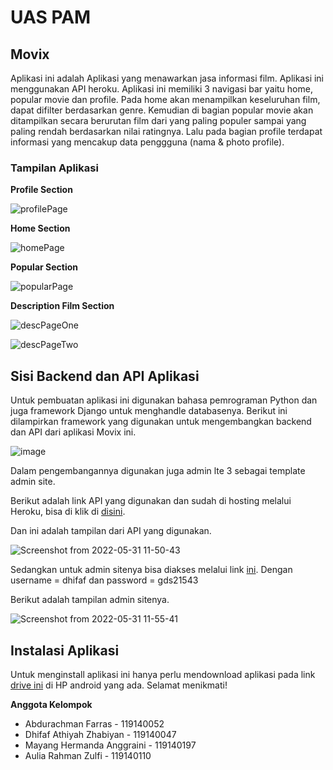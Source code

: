 # UAS PAM
## Movix

Aplikasi ini adalah Aplikasi yang menawarkan jasa informasi film. Aplikasi ini menggunakan API heroku.
Aplikasi ini memiliki 3 navigasi bar yaitu home, popular movie dan profile.
Pada home akan menampilkan keseluruhan film, dapat difilter berdasarkan genre. Kemudian di bagian popular movie akan ditampilkan secara berurutan film dari yang paling populer sampai yang paling rendah berdasarkan nilai ratingnya.
Lalu pada bagian profile terdapat informasi yang mencakup data penggguna (nama & photo profile).

### Tampilan Aplikasi

**Profile Section**

![profilePage](https://user-images.githubusercontent.com/90910028/171046894-8336ad4d-aa70-43fb-9481-0e57ef1d8ef7.jpeg)

**Home Section**

![homePage](https://user-images.githubusercontent.com/90910028/171047116-138869fb-2a39-4865-a930-7b0303502f2e.jpeg)

**Popular Section**

![popularPage](https://user-images.githubusercontent.com/90910028/171047145-79cdb58e-46ea-44e8-be40-0e0a16bce6c2.jpeg)

**Description Film Section**

![descPageOne](https://user-images.githubusercontent.com/90910028/171047184-fcbddac1-857b-4e16-b8ca-4c1bef1cbc55.jpeg)

![descPageTwo](https://user-images.githubusercontent.com/90910028/171047186-4013b606-17f2-429e-bf8d-1f908b1bfcb4.jpeg)

## Sisi Backend dan API Aplikasi

Untuk pembuatan aplikasi ini digunakan bahasa pemrograman Python dan juga framework Django untuk menghandle databasenya. Berikut ini dilampirkan framework yang digunakan untuk mengembangkan backend dan API dari aplikasi Movix ini.

![image](https://user-images.githubusercontent.com/54610871/171084782-4265fa8d-2397-4ea6-8748-e7d5cc7c588f.png)

Dalam pengembangannya digunakan juga admin lte 3 sebagai template admin site.

Berikut adalah link API yang digunakan dan sudah di hosting melalui Heroku, bisa di klik di [disini](http://uas-pam-movix-api.herokuapp.com/movix_api/film-list/).

Dan ini adalah tampilan dari API yang digunakan.

![Screenshot from 2022-05-31 11-50-43](https://user-images.githubusercontent.com/54610871/171095176-6274e649-31d5-453f-b19e-847a0d4638df.png)

Sedangkan untuk admin sitenya bisa diakses melalui link [ini](https://uas-pam-movix-api.herokuapp.com/admin/).
Dengan username = dhifaf dan password = gds21543

Berikut adalah tampilan admin sitenya.

![Screenshot from 2022-05-31 11-55-41](https://user-images.githubusercontent.com/54610871/171095790-e85a9051-3858-4076-a56a-2b06154dd040.png)

## Instalasi Aplikasi

Untuk menginstall aplikasi ini hanya perlu mendownload aplikasi pada link [drive ini](https://drive.google.com/drive/folders/1N-SREbTIp9CLKh-ZL_g027lgaTve2fhf?usp=sharing) di HP android yang ada. Selamat menikmati!


**Anggota Kelompok**
- Abdurachman Farras - 119140052
- Dhifaf Athiyah Zhabiyan - 119140047
- Mayang Hermanda Anggraini - 119140197
- Aulia Rahman Zulfi - 119140110
